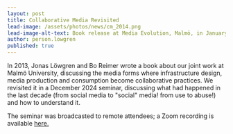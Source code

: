 ```yaml
---
layout: post
title: Collaborative Media Revisited
lead-image: /assets/photos/news/cm_2014.png
lead-image-alt-text: Book release at Media Evolution, Malmö, in January 2014.
author: person.lowgren
published: true
---
```


In 2013, Jonas Löwgren and Bo Reimer wrote a book about our joint work at Malmö University, discussing the media forms where infrastructure design, media production and consumption become collaborative practices. We revisited it in a December 2024 seminar, discussing what had happened in the last decade (from social media to "social" media! from use to abuse!) and how to understand it.

The seminar was broadcasted to remote attendees; a Zoom recording is available [here.](https://play.mau.se/media/t/0_cvw6uweq)
